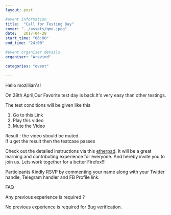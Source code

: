 ```yaml
---
layout: post

#event information
title:  "Call for Testing Day"
cover: "../assets/qmo.jpeg"
date:   2017-04-28
start_time: "06:00"
end_time: "24:00"

#event organiser details
organiser: "Aravind"

categories: "event"

---
```

Hello mozillian's!

On 28th April,Our Favorite test day is back.It's very easy than other testings.

The test conditions will be given like this
1. Go to this Link
2. Play this video
3. Mute the Video

Result : the video should be muted.   
If u get the result then the testcase passes

Check out the detailed instructions via this <a href="https://public.etherpad-mozilla.org/p/MozillaIN_QA_Firefox_54_Beta_3_Testday">etherpad</a>.
It will be a great learning and contributing experience for everyone. 
And hereby invite you to join us. Lets work together for a better Firefox!!!

Participants Kindly RSVP by commenting your name along with your Twitter handle, Telegram handler and FB Profile link.

FAQ

Any previous experience is required ?

No previous experience is required for Bug verification.

